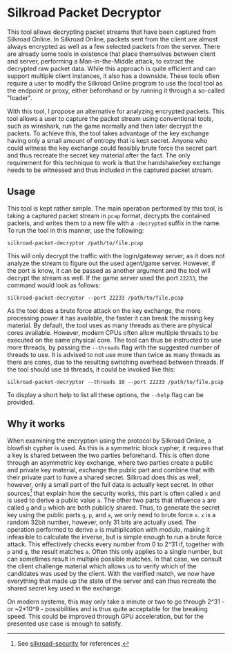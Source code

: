 # Silkroad Packet Decryptor

This tool allows decrypting packet streams that have been captured from Silkroad Online. In Silkroad Online, packets
sent from the client are almost always encrypted as well as a few selected packets from the server. There are already
some tools in existence that place themselves between client and server, performing a Man-in-the-Middle attack, to
extract the decrypted raw packet data. While this approach is quite efficient and can support multiple client instances,
it also has a downside. These tools often require a user to modify the Silkroad Online program to use the local tool as
the endpoint or proxy, either beforehand or by running it through a so-called "loader".

With this tool, I propose an alternative for analyzing encrypted packets. This tool allows a user to capture the packet
stream using conventional tools, such as wireshark, run the game normally and then later decrypt the packets. To achieve
this, the tool takes advantage of the key exchange having only a small amount of entropy that is kept secret. Anyone who
could witness the key exchange could feasibly brute force the secret part and thus recreate the secret key material
after the fact. The only requirement for this technique to work is that the handshake/key exchange needs to be witnessed
and thus included in the captured packet stream.

## Usage

This tool is kept rather simple. The main operation performed by this tool, is taking a captured packet stream in `pcap`
format, decrypts the contained packets, and writes them to a new file with a `-decrypted` suffix in the name. To run the
tool in this manner, use the following:

```shell
silkroad-packet-decryptor /path/to/file.pcap
```

This will only decrypt the traffic with the login/gateway server, as it does not analyze the stream to figure out the
used agent/game server. However, if the port is know, it can be passed as another argument and the tool will decrypt the
stream as well. If the game server used the port `22233`, the command would look as follows:

```shell
silkroad-packet-decryptor --port 22233 /path/to/file.pcap
```

As the tool does a brute force attack on the key exchange, the more processing power it has available, the faster it can
break the missing key material. By default, the tool uses as many threads as there are physical cores available.
However, modern CPUs often allow multiple threads to be executed on the same physical core. The tool can thus be
instructed to use more threads, by passing the `--threads` flag with the suggested number of threads to use. It is
advised to not use more than twice as many threads as there are cores, due to the resulting switching overhead between
threads. If the tool should use `10` threads, it could be invoked like this:

```shell
silkroad-packet-decryptor --threads 10 --port 22233 /path/to/file.pcap
```

To display a short help to list all these options, the `--help` flag can be provided.

## Why it works

When examining the encryption using the protocol by Silkroad Online, a blowfish cypher is used. As this is a symmetric
block cypher, it requires that a key is shared between the two parties beforehand. This is often done through an
asymmetric key exchange, where two parties create a public and private key material, exchange the public part and
combine that with their private part to have a shared secret. Silkroad does this as well, however, only a small part of
the full data is actually kept secret. In other sources[^1] that explain how the security works, this part is often
called
`x` and is used to derive a public value `a`. The other two parts that influence `a` are called `g` and `p` which are
both publicly shared. Thus, to generate the secret key using the public parts `g`, `p`, and `a`, we only need to brute
force `x`. `x` is a random 32bit number, however, only 31 bits are actually used. The operation performed to derive `a`
is multiplication with modulo, making it infeasible to calculate the inverse, but is simple enough to run a brute force
attack. This effectively checks every number from 0 to 2^31 if, together with `p` and `g`, the result matches `a`. Often
this only applies to a single number, but can sometimes result in multiple possible matches. In that case, we consult
the client challenge material which allows us to verify which of the candidates was used by the client. With the
verified match, we now have everything that made up the state of the server and can thus recreate the shared secret key
used in the exchange.

On modern systems, this may only take a minute or two to go through 2^31 - or ~2*10^9 - possibilities and is thus quite
acceptable for the breaking speed. This could be improved through GPU acceleration, but for the presented use case is
enough to satisfy.

[^1]: See [silkroad-security](../silkroad-serde) for references.